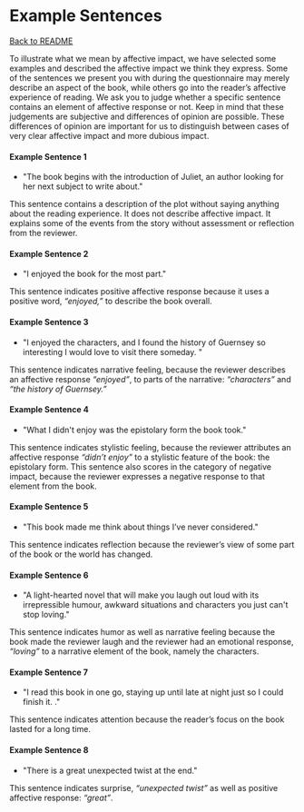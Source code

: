 # Example Sentences

[Back to README](https://github.com/marijnkoolen/reading-impact-model)

To illustrate what we mean by affective impact, we have selected some examples and described the affective impact we think they express. Some of the sentences we present you with during the questionnaire may merely describe an aspect of the book, while others go into the reader’s affective experience of reading. We ask you to judge whether a specific sentence contains an element of affective response or not. Keep in mind that these judgements are subjective and differences of opinion are possible. These differences of opinion are important for us to distinguish between cases of very clear affective impact and more dubious impact.


#### Example Sentence 1

- "The book begins with the introduction of Juliet, an author looking for her next subject to write about."

This sentence contains a description of the plot without saying anything about the reading experience. It does not describe affective impact. It explains some of the events from the story without assessment or reflection from the reviewer.

#### Example Sentence 2

- "I enjoyed the book for the most part."

This sentence indicates positive affective response because it uses a positive word, <i>“enjoyed,”</i> to describe the book overall.

#### Example Sentence 3

- "I enjoyed the characters, and I found the history of Guernsey so interesting I would love to visit there someday. "

This sentence indicates narrative feeling, because the reviewer describes an affective response <i>“enjoyed”</i>, to parts of the narrative: <i>“characters”</i> and <i>“the history of Guernsey.”</i>

#### Example Sentence 4

- "What I didn't enjoy was the epistolary form the book took."

This sentence indicates stylistic feeling, because the reviewer attributes an affective response <i>“didn’t enjoy”</i> to a stylistic feature of the book: the epistolary form. This sentence also scores in the category of negative impact, because the reviewer expresses a negative response to that element from the book.

#### Example Sentence 5

- "This book made me think about things I’ve never considered."

This sentence indicates reflection because the reviewer’s view of some part of the book or the world has changed.

#### Example Sentence 6

- "A light-hearted novel that will make you laugh out loud with its irrepressible humour, awkward situations and characters you just can't stop loving."

This sentence indicates humor as well as narrative feeling because the book made the reviewer laugh and the reviewer had an emotional response, <i> “loving”</i> to a narrative element of the book, namely the characters.

#### Example Sentence 7

- "I read this book in one go, staying up until late at night just so I could finish it. ."

This sentence indicates attention because the reader’s focus on the book lasted for a long time.

#### Example Sentence 8

- "There is a great unexpected twist at the end."

This sentence indicates surprise, <i>“unexpected twist”</i> as well as positive affective response: <i>“great”</i>.

